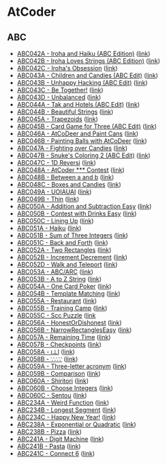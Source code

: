 # AtCoder

## ABC
- [ABC042A - Iroha and Haiku (ABC Edition)](ABC042/A) ([link](https://atcoder.jp/contests/abc042/tasks/abc042_a))
- [ABC042B - Iroha Loves Strings (ABC Edition)](ABC042/B) ([link](https://atcoder.jp/contests/abc042/tasks/abc042_b))
- [ABC042C - Iroha's Obsession](ABC042/C) ([link](https://atcoder.jp/contests/abc042/tasks/arc058_a))
- [ABC043A - Children and Candies (ABC Edit)](ABC043/A) ([link](https://atcoder.jp/contests/abc043/tasks/abc043_a))
- [ABC043B - Unhappy Hacking (ABC Edit)](ABC043/B) ([link](https://atcoder.jp/contests/abc043/tasks/abc043_b))
- [ABC043C - Be Together!](ABC043/C) ([link](https://atcoder.jp/contests/abc043/tasks/arc059_a))
- [ABC043D - Unbalanced](ABC043/D) ([link](https://atcoder.jp/contests/abc043/tasks/abc043_d))
- [ABC044A - Tak and Hotels (ABC Edit)](ABC044/A) ([link](https://atcoder.jp/contests/abc044/tasks/abc044_a))
- [ABC044B - Beautiful Strings](ABC044/B) ([link](https://atcoder.jp/contests/abc044/tasks/abc044_b))
- [ABC045A - Trapezoids](ABC045/A) ([link](https://atcoder.jp/contests/abc045/tasks/abc045_a))
- [ABC045B - Card Game for Three (ABC Edit)](ABC045/B) ([link](https://atcoder.jp/contests/abc045/tasks/abc045_b))
- [ABC046A - AtCoDeer and Paint Cans](ABC046/A) ([link](https://atcoder.jp/contests/abc046/tasks/abc046_a))
- [ABC046B - Painting Balls with AtCoDeer](ABC046/B) ([link](https://atcoder.jp/contests/abc046/tasks/abc046_b))
- [ABC047A - Fighting over Candies](ABC047/A) ([link](https://atcoder.jp/contests/abc047/tasks/abc047_a))
- [ABC047B - Snuke's Coloring 2 (ABC Edit)](ABC047/B) ([link](https://atcoder.jp/contests/abc047/tasks/abc047_b))
- [ABC047C - 1D Reversi](ABC047/C) ([link](https://atcoder.jp/contests/abc047/tasks/arc063_a))
- [ABC048A - AtCoder *** Contest](ABC048/A) ([link](https://atcoder.jp/contests/abc048/tasks/abc048_a))
- [ABC048B - Between a and b](ABC048/B) ([link](https://atcoder.jp/contests/abc048/tasks/abc048_b))
- [ABC048C - Boxes and Candies](ABC048/C) ([link](https://atcoder.jp/contests/abc048/tasks/arc064_a))
- [ABC049A - UOIAUAI](ABC049/A) ([link](https://atcoder.jp/contests/abc049/tasks/abc049_a))
- [ABC049B - Thin](ABC049/B) ([link](https://atcoder.jp/contests/abc049/tasks/abc049_b))
- [ABC050A - Addition and Subtraction Easy](ABC050/A) ([link](https://atcoder.jp/contests/abc050/tasks/abc050_a))
- [ABC050B - Contest with Drinks Easy](ABC050/B) ([link](https://atcoder.jp/contests/abc050/tasks/abc050_a))
- [ABC050C - Lining Up](ABC050/C) ([link](https://atcoder.jp/contests/abc050/tasks/arc066_a))
- [ABC051A - Haiku](ABC051/A) ([link](https://atcoder.jp/contests/abc051/tasks/abc051_a))
- [ABC051B - Sum of Three Integers](ABC051/B) ([link](https://atcoder.jp/contests/abc051/tasks/abc051_b))
- [ABC051C - Back and Forth](ABC051/C) ([link](https://atcoder.jp/contests/abc051/tasks/abc051_c))
- [ABC052A - Two Rectangles](ABC052/A) ([link](https://atcoder.jp/contests/abc052/tasks/abc052_a))
- [ABC052B - Increment Decrement](ABC052/B) ([link](https://atcoder.jp/contests/abc052/tasks/abc052_b))
- [ABC052D - Walk and Teleport](ABC052/D) ([link](https://atcoder.jp/contests/abc052/tasks/arc067_b))
- [ABC053A - ABC/ARC](ABC053/A) ([link](https://atcoder.jp/contests/abc053/tasks/abc053_a))
- [ABC053B - A to Z String](ABC053/B) ([link](https://atcoder.jp/contests/abc053/tasks/abc053_b))
- [ABC054A - One Card Poker](ABC054/A) ([link](https://atcoder.jp/contests/abc054/tasks/abc054_a))
- [ABC054B - Template Matching](ABC054/B) ([link](https://atcoder.jp/contests/abc054/tasks/abc054_b))
- [ABC055A - Restaurant](ABC055/A) ([link](https://atcoder.jp/contests/abc055/tasks/abc055_a))
- [ABC055B - Training Camp](ABC055/B) ([link](https://atcoder.jp/contests/abc055/tasks/abc055_b))
- [ABC055C - Scc Puzzle](ABC055/C) ([link](https://atcoder.jp/contests/abc055/tasks/arc069_a)
- [ABC056A - HonestOrDishonest](ABC056/A) ([link](https://atcoder.jp/contests/abc056/tasks/abc056_a))
- [ABC056B - NarrowRectanglesEasy](ABC056/B) ([link](https://atcoder.jp/contests/abc056/tasks/abc056_b))
- [ABC057A - Remaining Time](ABC057/A) ([link](https://atcoder.jp/contests/abc057/tasks/abc057_a))
- [ABC057B - Checkpoints](ABC057/B) ([link](https://atcoder.jp/contests/abc057/tasks/abc057_b))
- [ABC058A - ι⊥l](ABC058/A) ([link](https://atcoder.jp/contests/abc058/tasks/abc058_a))
- [ABC058B - ∵∴∵](ABC058/B) ([link](https://atcoder.jp/contests/abc058/tasks/abc058_b))
- [ABC059A - Three-letter acronym](ABC059/A) ([link](https://atcoder.jp/contests/abc059/tasks/abc059_a))
- [ABC059B - Comparison](ABC059/B) ([link](https://atcoder.jp/contests/abc059/tasks/abc059_b))
- [ABC060A - Shiritori](ABC060/A) ([link](https://atcoder.jp/contests/abc060/tasks/abc060_a))
- [ABC060B - Choose Integers](ABC060/B) ([link](https://atcoder.jp/contests/abc060/tasks/abc060_b))
- [ABC060C - Sentou](ABC060/C) ([link](https://atcoder.jp/contests/abc060/tasks/abc060_c))
- [ABC234A - Weird Function](ABC234/A) ([link](https://atcoder.jp/contests/abc234/tasks/abc234_a))
- [ABC234B - Longest Segment](ABC234/B) ([link](https://atcoder.jp/contests/abc234/tasks/abc234_b))
- [ABC234C - Happy New Year!](ABC234/C) ([link](https://atcoder.jp/contests/abc234/tasks/abc234_c))
- [ABC238A - Exponential or Quadratic](ABC238/A) ([link](https://atcoder.jp/contests/abc238/tasks/abc238_a))
- [ABC238B - Pizza](ABC238/B) ([link](https://atcoder.jp/contests/abc238/tasks/abc238_b))
- [ABC241A - Digit Machine](ABC241/A) ([link](https://atcoder.jp/contests/abc241/tasks/abc241_a))
- [ABC241B - Pasta](ABC241/B) ([link](https://atcoder.jp/contests/abc241/tasks/abc241_b))
- [ABC241C - Connect 6](ABC241/C) ([link](https://atcoder.jp/contests/abc241/tasks/abc241_c))